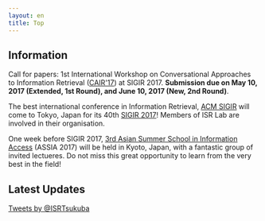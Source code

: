 ```yaml
---
layout: en
title: Top
---
```


## Information

Call for papers: 1st International Workshop on Conversational Approaches to Information Retrieval ([CAIR'17](https://sites.google.com/view/cair-ws)) at SIGIR 2017. **Submission due on May 10, 2017 (Extended, 1st Round), and June 10, 2017 (New, 2nd Round)**.

The best international conference in Information Retrieval, [ACM SIGIR](http://www.sigir.org/) will come to Tokyo, Japan for its 40th [SIGIR 2017](http://www.sigir.org/sigir2017/)! Members of ISR Lab are involved in their organisation.

One week before SIGIR 2017, [3rd Asian Summer School in Information Access](https://goassia.github.io/assia2017/) (ASSIA 2017) will be held in Kyoto, Japan, with a fantastic group of invited lectueres. Do not miss this great opportunity to learn from the very best in the field!

## Latest Updates
<a class="twitter-timeline" href="https://twitter.com/search?q=from%3AISRTsukuba%20AND%20%23en" data-widget-id="825214250461196288">Tweets by @ISRTsukuba</a> <script>!function(d,s,id){var js,fjs=d.getElementsByTagName(s)[0],p=/^http:/.test(d.location)?'http':'https';if(!d.getElementById(id)){js=d.createElement(s);js.id=id;js.src=p+"://platform.twitter.com/widgets.js";fjs.parentNode.insertBefore(js,fjs);}}(document,"script","twitter-wjs");</script>

<!--

Copyright (C) ISR Lab Members. All rights reserved.

-->
